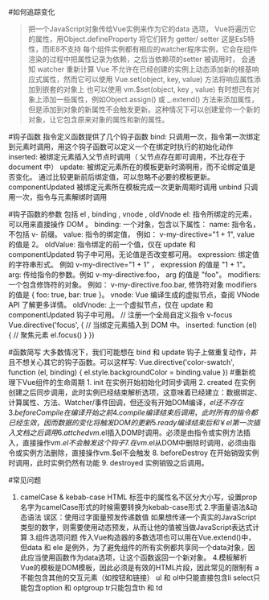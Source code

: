 #如何追踪变化
>把一个JavaScript对象传给Vue实例来作为它的data 选项， Vue将遍历它的属性，用Object.defineProperty 将它们转为 getter/ setter 这是Es5特性，而IE8不支持
>每个组件实例都有相应的watcher程序实例，它会在组件渲染的过程中把属性记录为依赖，之后当依赖项的setter 被调用时， 会通知 watcher 重新计算
>Vue 不允许在已经创建的实例上动态添加新的根基响应式属性，然而它可以使用 Vue.set(object, key, value) 方法将响应属性添加到嵌套的对象上
也可以使用 vm.$set(object, key , value) 
>有时想已有对象上添加一些属性，例如Object.assign() 或 _.extend() 方法来添加属性，但是添加到对象的新属性不会触发更新。这种情况下可以创建爱你一个新的对象，让它包含原来对象的属性和新的属性。

#钩子函数
指令定义函数提供了几个钩子函数
bind: 只调用一次，指令第一次绑定到元素时调用，用这个钩子函数可以定义一个在绑定时执行的初始化动作
inserted: 被绑定元素插入父节点时调用（ 父节点存在即可调用，不比存在于document 中）
update: 被绑定元素所在的模板更新时滴啊用，而不论绑定值是否变化。 通过比较更新前后绑定值，可以忽略不必要的模板更新。
componentUpdated 被绑定元素所在模板完成一次更新周期时调用
unbind 只调用一次，指令与元素解绑时调用

#钩子函数的参数 包括 el , binding , vnode , oldVnode
  el: 指令所绑定的元素，可以用来直接操作 DOM 。
  binding: 一个对象，包含以下属性：
      name: 指令名，不包括 v- 前缀。
      value: 指令的绑定值， 例如： v-my-directive="1 + 1", value 的值是 2。
      oldValue: 指令绑定的前一个值，仅在 update 和 componentUpdated 钩子中可用。无论值是否改变都可用。
      expression: 绑定值的字符串形式。 例如 v-my-directive="1 + 1" ， expression 的值是 "1 + 1"。
      arg: 传给指令的参数。例如 v-my-directive:foo， arg 的值是 "foo"。
      modifiers: 一个包含修饰符的对象。 例如： v-my-directive.foo.bar, 修饰符对象 modifiers 的值是 { foo: true, bar: true }。
  vnode: Vue 编译生成的虚拟节点，查阅 VNode API 了解更多详情。
  oldVnode: 上一个虚拟节点，仅在 update 和 componentUpdated 钩子中可用。
// 注册一个全局自定义指令 v-focus
Vue.directive('focus', {
  // 当绑定元素插入到 DOM 中。
  inserted: function (el) {
    // 聚焦元素
    el.focus()
  }
})

#函数简写
大多数情况下，我们可能想在 bind 和 update 钩子上做重复动作，并且不想关心其它的钩子函数。可以这样写:
Vue.directive('color-swatch', function (el, binding) {
  el.style.backgroundColor = binding.value
 })
#重新梳理下Vue组件的生命周期
	1. init 在实例开始初始化时同步调用
	2. created 在实例创建之后同步调用，此时实例已经结束解析选项，这意味着已经建立：数据绑定、计算属性、方法、Watcher/事件回调，但还没有开始DOM编译，$el还不存在
	3. beforeCompile 在编译开始之前
	4. compile 编译结束后调用，此时所有的指令都已经生效，因而数据的变化将触发DOM的更新
	5. ready 编译结束后和￥el第一次插入文档之后调用
	6. attched vm.$el插入DOM时调用。必须是由指令或实例方法插入，直接操作vm.$el不会触发这个钩子
	7. 在vm.$el从DOM中删除时调用，必须由指令或实例方法删除，直接操作vm.$el不会触发
	8. beforeDestroy 在开始销毁实例时调用，此时实例仍然有功能
	9. destroyed 实例销毁之后调用。

#常见问题
1. camelCase & kebab-case
	HTML 标签中的属性名不区分大小写，设置prop名字为camelCase形式的时候需要转换为kebab-case形式
2.字面量语法&动态语法
	误区：使用过字面量预发传递数值
	如果想传递一个真实的JavaScript类型的数字，则需要使用动态预发，从而让他的值被当做JavaScript表达式计算
3.组件选项问题
	传入Vue构造器的多数选项也可以用在Vue.extend()中，但data 和 ele 是例外，为了避免组件的所有实例都共享同一个data对象，因此应当使用函数作为data选项，让这个函数返回一个新对象。
4.模板解析
	Vue的模板是DOM模板，因此必须是有效的HTML片段，因此常见的限制有
	a不能包含其他的交互元素（如按钮和链接）
	ul 和 ol中只能直接包含li
	select只能包含option 和 optgroup 
	tr只能包含th 和 td
















